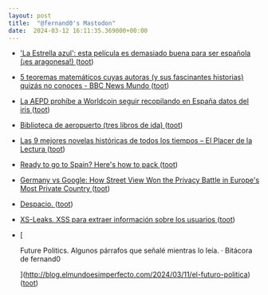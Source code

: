 ```yaml
---
layout: post
title:  "@fernand0's Mastodon"
date:  2024-03-12 16:11:35.369000+00:00
---
```

*  [&#39;La Estrella azul&#39;: esta película es demasiado buena para ser española (¡es aragonesa!)  ](https://www.elconfidencial.com/cultura/cine/2024-03-08/estrella-azul-pelicula-buena-espanola-aragonesa_3844132/) ([toot](https://mastodon.social/@fernand0/112083592502813011))
*  [5 teoremas matemáticos cuyas autoras (y sus fascinantes historias) quizás no conoces - BBC News Mundo ](https://www.bbc.com/mundo/noticias-4736509) ([toot](https://mastodon.social/@fernand0/112082475466708343))
*  [La AEPD prohíbe a Worldcoin seguir recopilando en España datos del iris ](https://efe.com/economia/2024-03-06/aepd-prohibe-worldcoin-seguir-recopilando-espana-datos-iris) ([toot](https://mastodon.social/@fernand0/112082158267627956))
*  [Biblioteca de aeropuerto (tres libros de ida)  ](https://www.revistaelobservador.com/opinion/89-el-lector-vago/19449-biblioteca-de-aeropuerto-tres-libros-de-ida) ([toot](https://mastodon.social/@fernand0/112082042360814935))
*  [Las 9 mejores novelas históricas de todos los tiempos – El Placer de la Lectura ](https://elplacerdelalectura.com/2024/03/las-9-mejores-novelas-historicas-de-todos-los-tiempos.htm) ([toot](https://mastodon.social/@fernand0/112080391087462044))
*  [Ready to go to Spain? Here's how to pack ](https://www.lonelyplanet.com/articles/packing-list-advice-spai) ([toot](https://mastodon.social/@fernand0/112078447873105256))
*  [Germany vs Google: How Street View Won the Privacy Battle in Europe's Most Private Country ](https://petapixel.com/2024/03/08/germany-vs-google-how-street-view-won-the-privacy-battle-in-europes-most-private-country) ([toot](https://mastodon.social/@fernand0/112078273861781890))
*  [Despacio. ](https://avecesunafoto.wordpress.com/2024/03/11/despacio) ([toot](https://mastodon.social/@fernand0/112078199574356873))
*  [XS-Leaks. XSS para extraer información sobre los usuarios ](http://fernand0.github.io//fugas-cruzadas-datos) ([toot](https://mastodon.social/@fernand0/112078156270592747))
*  [
    
      Future Politics. Algunos párrafos que señalé mientras lo leía. · Bitácora de fernand0
    
   ](http://blog.elmundoesimperfecto.com/2024/03/11/el-futuro-politica) ([toot](https://mastodon.social/@fernand0/112078016987998106))

